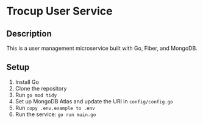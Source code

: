 # Trocup User Service

## Description

This is a user management microservice built with Go, Fiber, and MongoDB.

## Setup

1. Install Go
2. Clone the repository
3. Run `go mod tidy`
4. Set up MongoDB Atlas and update the URI in `config/config.go`
5. Run `copy .env.example to .env`
6. Run the service: `go run main.go`
